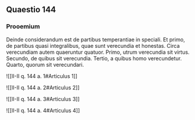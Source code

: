 ## Quaestio 144

### Prooemium

Deinde considerandum est de partibus temperantiae in speciali. Et primo, de partibus quasi integralibus, quae sunt verecundia et honestas. Circa verecundiam autem quaeruntur quatuor. Primo, utrum verecundia sit virtus. Secundo, de quibus sit verecundia. Tertio, a quibus homo verecundetur. Quarto, quorum sit verecundari.

![[II-II q. 144 a. 1#Articulus 1]]

![[II-II q. 144 a. 2#Articulus 2]]

![[II-II q. 144 a. 3#Articulus 3]]

![[II-II q. 144 a. 4#Articulus 4]]

